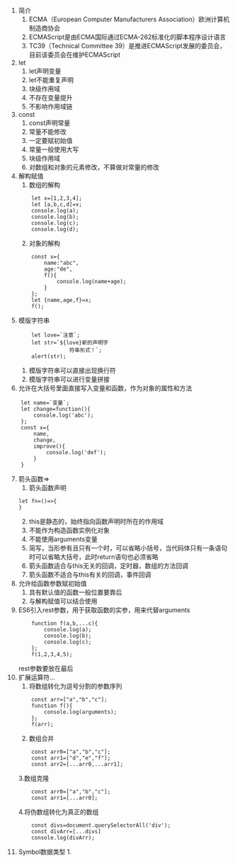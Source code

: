 1. 简介
    1. ECMA（European Computer Manufacturers Association）欧洲计算机制造商协会
    2. ECMAScript是由ECMA国际通过ECMA-262标准化的脚本程序设计语言
    3. TC39（Technical Committee 39）是推进ECMAScript发展的委员会，目前该委员会在维护ECMAScript
2. let
    1. let声明变量
    2. let不能重复声明
    3. 块级作用域
    4. 不存在变量提升
    5. 不影响作用域链
3. const
    1. const声明常量
    2. 常量不能修改
    3. 一定要赋初始值
    4. 常量一般使用大写
    5. 块级作用域
    6. 对数组和对象的元素修改，不算做对常量的修改
4. 解构赋值
    1. 数组的解构
    ```
        let x=[1,2,3,4];
        let [a,b,c,d]=x;
        console.log(a);
        console.log(b);
        console.log(c);
        console.log(d);
    ```
    2. 对象的解构
    ```
        const x={
            name:"abc",
            age:"de",
            f(){
                console.log(name+age);
            }
        };
        let {name,age,f}=x;
        f();
    ```
5. 模版字符串
    ```
        let love=`注意`;
        let str=`${love}新的声明字
                    符串形式！`;
        alert(str);
    ```
    1. 模版字符串可以直接出现换行符
    2. 模版字符串可以进行变量拼接
6. 允许在大括号里面直接写入变量和函数，作为对象的属性和方法
```
    let name=`变量`;
    let change=function(){
        console.log('abc');
    };
    const x={
        name,
        change,
        improve(){
            console.log('def');
        }
    }
```
7. 箭头函数=>
    1. 箭头函数声明
    ```
    let fn=()=>{   
    }
    ```
    2. this是静态的，始终指向函数声明时所在的作用域
    3. 不能作为构造函数实例化对象
    4. 不能使用arguments变量
    5. 简写，当形参有且只有一个时，可以省略小括号，当代码体只有一条语句时可以省略大括号，此时return语句也必须省略
    6. 箭头函数适合与this无关的回调，定时器，数组的方法回调
    7. 箭头函数不适合与this有关的回调，事件回调
8. 允许给函数参数赋初始值
    1. 具有默认值的函数一般位置要靠后
    2. 与解构赋值可以结合使用
9. ES6引入rest参数，用于获取函数的实参，用来代替arguments
    ```
        function f(a,b,...c){
            console.log(a);
            console.log(b);
            console.log(c);
        };
        f(1,2,3,4,5);
    ```
    rest参数要放在最后
10. 扩展运算符...
    1. 将数组转化为逗号分割的参数序列
    ```
        const arr=["a","b","c"];
        function f(){
            console.log(arguments);
        };
        f(arr);
    ```
    2. 数组合并
    ```
        const arr0=["a","b","c"];
        const arr1=["d","e","f"];
        const arr2=[...arr0,...arr1];
    ```
    3.数组克隆
    ```
        const arr0=["a","b","c"];
        const arr1=[...arr0];
    ```
    4.将伪数组转化为真正的数组
    ```
        const divs=document.querySelectorAll('div');
        const divArr=[...divs]
        console.log(divArr);
    ```
11. Symbol数据类型
    1.